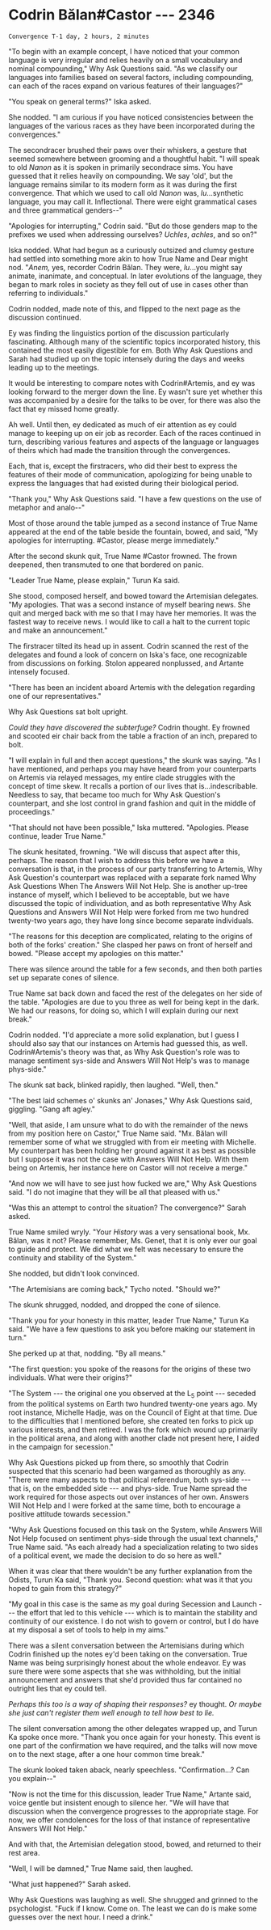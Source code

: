 # Codrin Bălan#Castor --- 2346

    Convergence T-1 day, 2 hours, 2 minutes

"To begin with an example concept, I have noticed that your common language is very irregular and relies heavily on a small vocabulary and nominal compounding," Why Ask Questions said. "As we classify our languages into families based on several factors, including compounding, can each of the races expand on various features of their languages?"

"You speak on general terms?" Iska asked.

She nodded. "I am curious if you have noticed consistencies between the languages of the various races as they have been incorporated during the convergences."

The secondracer brushed their paws over their whiskers, a gesture that seemed somewhere between grooming and a thoughtful habit. "I will speak to old *Nanon* as it is spoken in primarily secondrace sims. You have guessed that it relies heavily on compounding. We say 'old', but the language remains similar to its modern form as it was during the first convergence. That which we used to call old *Nanon* was, *lu*...synthetic language, you may call it. Inflectional. There were eight grammatical cases and three grammatical genders--"

"Apologies for interrupting," Codrin said. "But do those genders map to the prefixes we used when addressing ourselves? *Uchles*, *achles*, and so on?"

Iska nodded. What had begun as a curiously outsized and clumsy gesture had settled into something more akin to how True Name and Dear might nod. "*Anem,* yes, recorder Codrin Bălan. They were, *lu*...you might say animate, inanimate, and conceptual. In later evolutions of the language, they began to mark roles in society as they fell out of use in cases other than referring to individuals."

Codrin nodded, made note of this, and flipped to the next page as the discussion continued.

Ey was finding the linguistics portion of the discussion particularly fascinating. Although many of the scientific topics incorporated history, this contained the most easily digestible for em. Both Why Ask Questions and Sarah had studied up on the topic intensely during the days and weeks leading up to the meetings.

It would be interesting to compare notes with Codrin#Artemis, and ey was looking forward to the merger down the line. Ey wasn't sure yet whether this was accompanied by a desire for the talks to be over, for there was also the fact that ey missed home greatly.

Ah well. Until then, ey dedicated as much of eir attention as ey could manage to keeping up on eir job as recorder. Each of the races continued in turn, describing various features and aspects of the language or languages of theirs which had made the transition through the convergences.

Each, that is, except the firstracers, who did their best to express the features of their mode of communication, apologizing for being unable to express the languages that had existed during their biological period.

"Thank you," Why Ask Questions said. "I have a few questions on the use of metaphor and analo--"

Most of those around the table jumped as a second instance of True Name appeared at the end of the table beside the fountain, bowed, and said, "My apologies for interrupting. #Castor, please merge immediately."

After the second skunk quit, True Name #Castor frowned. The frown deepened, then transmuted to one that bordered on panic.

"Leader True Name, please explain," Turun Ka said.

She stood, composed herself, and bowed toward the Artemisian delegates. "My apologies. That was a second instance of myself bearing news. She quit and merged back with me so that I may have her memories. It was the fastest way to receive news. I would like to call a halt to the current topic and make an announcement."

The firstracer tilted its head up in assent. Codrin scanned the rest of the delegates and found a look of concern on Iska's face, one recognizable from discussions on forking. Stolon appeared nonplussed, and Artante intensely focused.

"There has been an incident aboard Artemis with the delegation regarding one of our representatives."

Why Ask Questions sat bolt upright.

*Could they have discovered the subterfuge?* Codrin thought. Ey frowned and scooted eir chair back from the table a fraction of an inch, prepared to bolt.

"I will explain in full and then accept questions," the skunk was saying. "As I have mentioned, and perhaps you may have heard from your counterparts on Artemis via relayed messages, my entire clade struggles with the concept of time skew. It recalls a portion of our lives that is...indescribable. Needless to say, that became too much for Why Ask Question's counterpart, and she lost control in grand fashion and quit in the middle of proceedings."

"That should not have been possible," Iska muttered. "Apologies. Please continue, leader True Name."

The skunk hesitated, frowning. "We will discuss that aspect after this, perhaps. The reason that I wish to address this before we have a conversation is that, in the process of our party transferring to Artemis, Why Ask Question's counterpart was replaced with a separate fork named Why Ask Questions When The Answers Will Not Help. She is another up-tree instance of myself, which I believed to be acceptable, but we have discussed the topic of individuation, and as both representative Why Ask Questions and Answers Will Not Help were forked from me two hundred twenty-two years ago, they have long since become separate individuals.

"The reasons for this deception are complicated, relating to the origins of both of the forks' creation." She clasped her paws on front of herself and bowed. "Please accept my apologies on this matter."

There was silence around the table for a few seconds, and then both parties set up separate cones of silence.

True Name sat back down and faced the rest of the delegates on her side of the table. "Apologies are due to you three as well for being kept in the dark. We had our reasons, for doing so, which I will explain during our next break."

Codrin nodded. "I'd appreciate a more solid explanation, but I guess I should also say that our instances on Artemis had guessed this, as well. Codrin#Artemis's theory was that, as Why Ask Question's role was to manage sentiment sys-side and Answers Will Not Help's was to manage phys-side."

The skunk sat back, blinked rapidly, then laughed. "Well, then."

"The best laid schemes o' skunks an' Jonases," Why Ask Questions said, giggling. "Gang aft agley."

"Well, that aside, I am unsure what to do with the remainder of the news from my position here on Castor," True Name said. "Mx. Bălan will remember some of what we struggled with from eir meeting with Michelle. My counterpart has been holding her ground against it as best as possible but I suppose it was not the case with Answers Will Not Help. With them being on Artemis, her instance here on Castor will not receive a merge."

"And now we will have to see just how fucked we are," Why Ask Questions said. "I do not imagine that they will be all that pleased with us."

"Was this an attempt to control the situation? The convergence?" Sarah asked.

True Name smiled wryly. "Your *History* was a very sensational book, Mx. Bălan, was it not? Please remember, Ms. Genet, that it is only ever our goal to guide and protect. We did what we felt was necessary to ensure the continuity and stability of the System."

She nodded, but didn't look convinced.

"The Artemisians are coming back," Tycho noted. "Should we?"

The skunk shrugged, nodded, and dropped the cone of silence.

"Thank you for your honesty in this matter, leader True Name," Turun Ka said. "We have a few questions to ask you before making our statement in turn."

She perked up at that, nodding. "By all means."

"The first question: you spoke of the reasons for the origins of these two individuals. What were their origins?"

"The System --- the original one you observed at the L<sub>5</sub> point --- seceded from the political systems on Earth two hundred twenty-one years ago. My root instance, Michelle Hadje, was on the Council of Eight at that time. Due to the difficulties that I mentioned before, she created ten forks to pick up various interests, and then retired. I was the fork which wound up primarily in the political arena, and along with another clade not present here, I aided in the campaign for secession."

Why Ask Questions picked up from there, so smoothly that Codrin suspected that this scenario had been wargamed as thoroughly as any. "There were many aspects to that political referendum, both sys-side --- that is, on the embedded side --- and phys-side. True Name spread the work required for those aspects out over instances of her own. Answers Will Not Help and I were forked at the same time, both to encourage a positive attitude towards secession."

"Why Ask Questions focused on this task on the System, while Answers Will Not Help focused on sentiment phys-side through the usual text channels," True Name said. "As each already had a specialization relating to two sides of a political event, we made the decision to do so here as well."

When it was clear that there wouldn't be any further explanation from the Odists, Turun Ka said, "Thank you. Second question: what was it that you hoped to gain from this strategy?"

"My goal in this case is the same as my goal during Secession and Launch --- the effort that led to this vehicle --- which is to maintain the stability and continuity of our existence. I do not wish to govern or control, but I do have at my disposal a set of tools to help in my aims."

There was a silent conversation between the Artemisians during which Codrin finished up the notes ey'd been taking on the conversation. True Name was being surprisingly honest about the whole endeavor. Ey was sure there were some aspects that she was withholding, but the initial announcement and answers that she'd provided thus far contained no outright lies that ey could tell.

*Perhaps this too is a way of shaping their responses?* ey thought. *Or maybe she just can't register them well enough to tell how best to lie.*

The silent conversation among the other delegates wrapped up, and Turun Ka spoke once more. "Thank you once again for your honesty. This event is one part of the confirmation we have required, and the talks will now move on to the next stage, after a one hour common time break."

The skunk looked taken aback, nearly speechless. "Confirmation...? Can you explain--"

"Now is not the time for this discussion, leader True Name," Artante said, voice gentle but insistent enough to silence her. "We will have that discussion when the convergence progresses to the appropriate stage. For now, we offer condolences for the loss of that instance of representative Answers Will Not Help."

And with that, the Artemisian delegation stood, bowed, and returned to their rest area.

"Well, I will be damned," True Name said, then laughed.

"What just happened?" Sarah asked.

Why Ask Questions was laughing as well. She shrugged and grinned to the psychologist. "Fuck if I know. Come on. The least we can do is make some guesses over the next hour. I need a drink."
